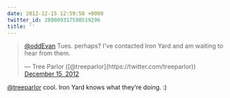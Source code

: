 ```yaml
---
date: 2012-12-15 12:59:58 +0000
twitter_id: 280009317598519296
title: ''
---
```


<blockquote class="twitter-tweet"><p lang="en" dir="ltr"><a href="https://twitter.com/oddEvan?ref_src=twsrc%5Etfw">@oddEvan</a> Tues. perhaps? I&#39;ve contacted Iron Yard and am waiting to hear from them.</p>&mdash; Tree Parlor ([@treeparlor](https://twitter.com/treeparlor)) <a href="https://twitter.com/treeparlor/status/279997969263108098?ref_src=twsrc%5Etfw">December 15, 2012</a></blockquote>
<script async src="https://platform.twitter.com/widgets.js" charset="utf-8"></script>

[@treeparlor](https://twitter.com/treeparlor) cool. Iron Yard knows what they’re doing. :)
